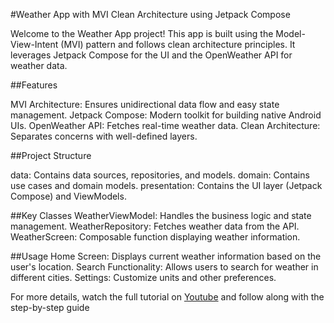 #Weather App with MVI Clean Architecture using Jetpack Compose 

Welcome to the Weather App project! This app is built using the Model-View-Intent (MVI) pattern and follows clean architecture principles. It leverages Jetpack Compose for the UI and the OpenWeather API for weather data.

##Features

MVI Architecture: Ensures unidirectional data flow and easy state management.
Jetpack Compose: Modern toolkit for building native Android UIs.
OpenWeather API: Fetches real-time weather data.
Clean Architecture: Separates concerns with well-defined layers.

##Project Structure

data: Contains data sources, repositories, and models.
domain: Contains use cases and domain models.
presentation: Contains the UI layer (Jetpack Compose) and ViewModels.


##Key Classes
WeatherViewModel: Handles the business logic and state management.
WeatherRepository: Fetches weather data from the API.
WeatherScreen: Composable function displaying weather information.

##Usage
Home Screen: Displays current weather information based on the user's location.
Search Functionality: Allows users to search for weather in different cities.
Settings: Customize units and other preferences.


For more details, watch the full tutorial on [Youtube](https://www.youtube.com/watch?v=eAbKK7JNxCE) and follow along with the step-by-step guide​
